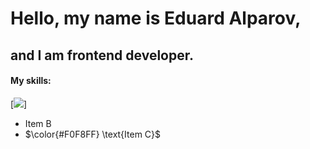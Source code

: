 # Hello, my name is Eduard Alparov, 

## and I am frontend developer.

#### My skills:

[![]([https://img.shields.io/badge/github-blue?style=for-the-badge](https://img.shields.io/badge/with%20a%20logo-grey?style=for-the-badge&logo=javascript)https://img.shields.io/badge/Javascript-grey?style=for-the-badge&logo=javascript)]
- Item B
- $\color{#F0F8FF} \text{Item C}$
